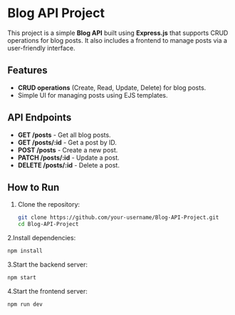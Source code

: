 # Blog API Project

This project is a simple **Blog API** built using **Express.js** that supports CRUD operations for blog posts. It also includes a frontend to manage posts via a user-friendly interface.

## Features

- **CRUD operations** (Create, Read, Update, Delete) for blog posts.
- Simple UI for managing posts using EJS templates.

## API Endpoints

- **GET /posts** - Get all blog posts.
- **GET /posts/:id** - Get a post by ID.
- **POST /posts** - Create a new post.
- **PATCH /posts/:id** - Update a post.
- **DELETE /posts/:id** - Delete a post.

## How to Run

1. Clone the repository:
   ```sh
   git clone https://github.com/your-username/Blog-API-Project.git
   cd Blog-API-Project
   ```
2.Install dependencies:
  ```sh
  npm install
  ```
3.Start the backend server:
```sh
npm start
```
4.Start the frontend server:
```sh
npm run dev
```
